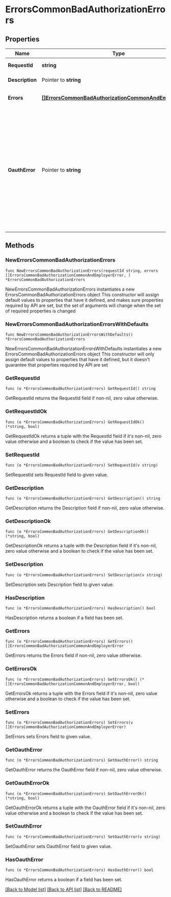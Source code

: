 # ErrorsCommonBadAuthorizationErrors

## Properties

Name | Type | Description | Notes
------------ | ------------- | ------------- | -------------
**RequestId** | **string** | Идентификатор запроса | 
**Description** | Pointer to **string** | Описание ошибки | [optional] 
**Errors** | [**[]ErrorsCommonBadAuthorizationCommonAndEmployerError**](ErrorsCommonBadAuthorizationCommonAndEmployerError.md) | Массив с данными ошибок | 
**OauthError** | Pointer to **string** | Ошибки авторизации:   * &#x60;token-revoked&#x60; — Токен отозван пользователем, приложению необходимо [запросить новую авторизацию](#tag/Avtorizaciya-rabotodatelya/operation/authorize)   * &#x60;token-expired&#x60; — Время жизни &#x60;access_token&#x60; завершилось, необходимо [получить &#x60;refresh_token&#x60;](#tag/Avtorizaciya-rabotodatelya/operation/authorize)  | [optional] 

## Methods

### NewErrorsCommonBadAuthorizationErrors

`func NewErrorsCommonBadAuthorizationErrors(requestId string, errors []ErrorsCommonBadAuthorizationCommonAndEmployerError, ) *ErrorsCommonBadAuthorizationErrors`

NewErrorsCommonBadAuthorizationErrors instantiates a new ErrorsCommonBadAuthorizationErrors object
This constructor will assign default values to properties that have it defined,
and makes sure properties required by API are set, but the set of arguments
will change when the set of required properties is changed

### NewErrorsCommonBadAuthorizationErrorsWithDefaults

`func NewErrorsCommonBadAuthorizationErrorsWithDefaults() *ErrorsCommonBadAuthorizationErrors`

NewErrorsCommonBadAuthorizationErrorsWithDefaults instantiates a new ErrorsCommonBadAuthorizationErrors object
This constructor will only assign default values to properties that have it defined,
but it doesn't guarantee that properties required by API are set

### GetRequestId

`func (o *ErrorsCommonBadAuthorizationErrors) GetRequestId() string`

GetRequestId returns the RequestId field if non-nil, zero value otherwise.

### GetRequestIdOk

`func (o *ErrorsCommonBadAuthorizationErrors) GetRequestIdOk() (*string, bool)`

GetRequestIdOk returns a tuple with the RequestId field if it's non-nil, zero value otherwise
and a boolean to check if the value has been set.

### SetRequestId

`func (o *ErrorsCommonBadAuthorizationErrors) SetRequestId(v string)`

SetRequestId sets RequestId field to given value.


### GetDescription

`func (o *ErrorsCommonBadAuthorizationErrors) GetDescription() string`

GetDescription returns the Description field if non-nil, zero value otherwise.

### GetDescriptionOk

`func (o *ErrorsCommonBadAuthorizationErrors) GetDescriptionOk() (*string, bool)`

GetDescriptionOk returns a tuple with the Description field if it's non-nil, zero value otherwise
and a boolean to check if the value has been set.

### SetDescription

`func (o *ErrorsCommonBadAuthorizationErrors) SetDescription(v string)`

SetDescription sets Description field to given value.

### HasDescription

`func (o *ErrorsCommonBadAuthorizationErrors) HasDescription() bool`

HasDescription returns a boolean if a field has been set.

### GetErrors

`func (o *ErrorsCommonBadAuthorizationErrors) GetErrors() []ErrorsCommonBadAuthorizationCommonAndEmployerError`

GetErrors returns the Errors field if non-nil, zero value otherwise.

### GetErrorsOk

`func (o *ErrorsCommonBadAuthorizationErrors) GetErrorsOk() (*[]ErrorsCommonBadAuthorizationCommonAndEmployerError, bool)`

GetErrorsOk returns a tuple with the Errors field if it's non-nil, zero value otherwise
and a boolean to check if the value has been set.

### SetErrors

`func (o *ErrorsCommonBadAuthorizationErrors) SetErrors(v []ErrorsCommonBadAuthorizationCommonAndEmployerError)`

SetErrors sets Errors field to given value.


### GetOauthError

`func (o *ErrorsCommonBadAuthorizationErrors) GetOauthError() string`

GetOauthError returns the OauthError field if non-nil, zero value otherwise.

### GetOauthErrorOk

`func (o *ErrorsCommonBadAuthorizationErrors) GetOauthErrorOk() (*string, bool)`

GetOauthErrorOk returns a tuple with the OauthError field if it's non-nil, zero value otherwise
and a boolean to check if the value has been set.

### SetOauthError

`func (o *ErrorsCommonBadAuthorizationErrors) SetOauthError(v string)`

SetOauthError sets OauthError field to given value.

### HasOauthError

`func (o *ErrorsCommonBadAuthorizationErrors) HasOauthError() bool`

HasOauthError returns a boolean if a field has been set.


[[Back to Model list]](../README.md#documentation-for-models) [[Back to API list]](../README.md#documentation-for-api-endpoints) [[Back to README]](../README.md)


